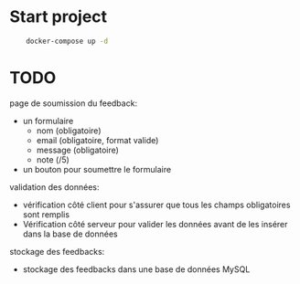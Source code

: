 # Start project

```bash
    docker-compose up -d
```

# TODO

page de soumission du feedback:

- un formulaire
  - nom (obligatoire)
  - email (obligatoire, format valide)
  - message (obligatoire)
  - note (/5)
- un bouton pour soumettre le formulaire

validation des données:

- vérification côté client pour s'assurer que tous les champs obligatoires sont remplis
- Vérification côté serveur pour valider les données avant de les insérer dans la base de données

stockage des feedbacks:

- stockage des feedbacks dans une base de données MySQL

